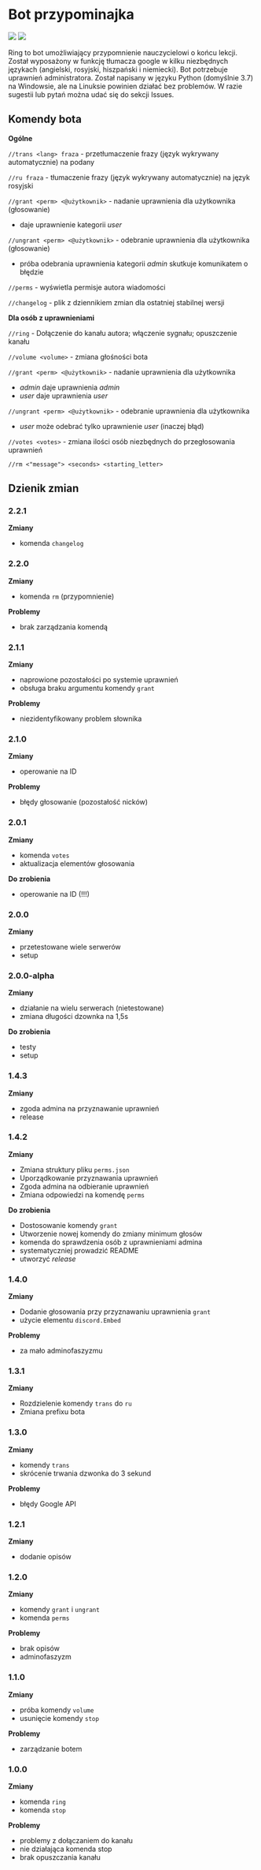 # Bot przypominajka
[![](https://img.shields.io/badge/python-3.7%2B-blue)](https://www.python.org/downloads/release/python-378/) [![](https://img.shields.io/badge/license-MIT-green)](https://opensource.org/licenses/MIT)

Ring to bot umożliwiający przypomnienie nauczycielowi o końcu lekcji. Został wyposażony w funkcję tłumacza google w kilku niezbędnych językach (angielski, rosyjski, hiszpański i niemiecki). Bot potrzebuje uprawnień administratora. Został napisany w języku Python (domyślnie 3.7) na Windowsie, ale na Linuksie powinien działać bez problemów. W razie sugestii lub pytań można udać się do sekcji Issues.

## Komendy bota
**Ogólne**

`//trans <lang> fraza` - przetłumaczenie frazy (język wykrywany automatycznie) na podany

`//ru fraza` - tłumaczenie frazy (język wykrywany automatycznie) na język rosyjski

`//grant <perm> <@użytkownik>` - nadanie uprawnienia dla użytkownika (głosowanie)
- daje uprawnienie kategorii _user_

`//ungrant <perm> <@użytkownik>` - odebranie uprawnienia dla użytkownika (głosowanie)
- próba odebrania uprawnienia kategorii _admin_ skutkuje komunikatem o błędzie

`//perms` - wyświetla permisje autora wiadomości

`//changelog` - plik z dziennikiem zmian dla ostatniej stabilnej wersji

**Dla osób z uprawnieniami**

`//ring` - Dołączenie do kanału autora; włączenie sygnału; opuszczenie kanału

`//volume <volume>` - zmiana głośności bota

`//grant <perm> <@użytkownik>` - nadanie uprawnienia dla użytkownika
- _admin_ daje uprawnienia _admin_
- _user_ daje uprawnienia _user_

`//ungrant <perm> <@użytkownik>` - odebranie uprawnienia dla użytkownika
- _user_ może odebrać tylko uprawnienie _user_ (inaczej błąd)

`//votes <votes>` - zmiana ilości osób niezbędnych do przegłosowania uprawnień

`//rm <"message"> <seconds> <starting_letter>`

## Dzienik zmian

### 2.2.1
**Zmiany**
- komenda `changelog`

### 2.2.0
**Zmiany**
- komenda `rm` (przypomnienie)

**Problemy**
- brak zarządzania komendą

### 2.1.1
**Zmiany**
- naprowione pozostałości po systemie uprawnień
- obsługa braku argumentu komendy `grant`

**Problemy**
- niezidentyfikowany problem słownika

### 2.1.0
**Zmiany**
- operowanie na ID

**Problemy**
- błędy głosowanie (pozostałość nicków)

### 2.0.1
**Zmiany**
- komenda `votes`
- aktualizacja elementów głosowania

**Do zrobienia**
- operowanie na ID (!!!)

### 2.0.0
**Zmiany**
- przetestowane wiele serwerów
- setup

### 2.0.0-alpha
**Zmiany**
- działanie na wielu serwerach (nietestowane)
- zmiana długości dzownka na 1,5s

**Do zrobienia**
- testy
- setup

### 1.4.3
**Zmiany**
- zgoda admina na przyznawanie uprawnień
- release

### 1.4.2
**Zmiany**
- Zmiana struktury pliku `perms.json`
- Uporządkowanie przyznawania uprawnień
- Zgoda admina na odbieranie uprawnień
- Zmiana odpowiedzi na komendę `perms`

**Do zrobienia**
- Dostosowanie komendy `grant`
- Utworzenie nowej komendy do zmiany minimum głosów
- komenda do sprawdzenia osób z uprawnieniami admina
- systematyczniej prowadzić README
- utworzyć _release_

### 1.4.0
**Zmiany**
- Dodanie głosowania przy przyznawaniu uprawnienia `grant`
- użycie elementu `discord.Embed`

**Problemy**
- za mało adminofaszyzmu

### 1.3.1
**Zmiany**
- Rozdzielenie komendy `trans` do `ru`
- Zmiana prefixu bota

### 1.3.0
**Zmiany**
- komendy ```trans```
- skrócenie trwania dzwonka do 3 sekund

**Problemy**
- błędy Google API

### 1.2.1
**Zmiany**
- dodanie opisów

### 1.2.0
**Zmiany**
- komendy ```grant``` i ```ungrant```
- komenda ```perms```

**Problemy**
- brak opisów
- adminofaszyzm

### 1.1.0
**Zmiany**
- próba komendy ```volume```
- usunięcie komendy ```stop```

**Problemy**
- zarządzanie botem

### 1.0.0
**Zmiany**
- komenda ```ring```
- komenda ```stop```

**Problemy**
- problemy z dołączaniem do kanału
- nie działająca komenda stop
- brak opuszczania kanału
